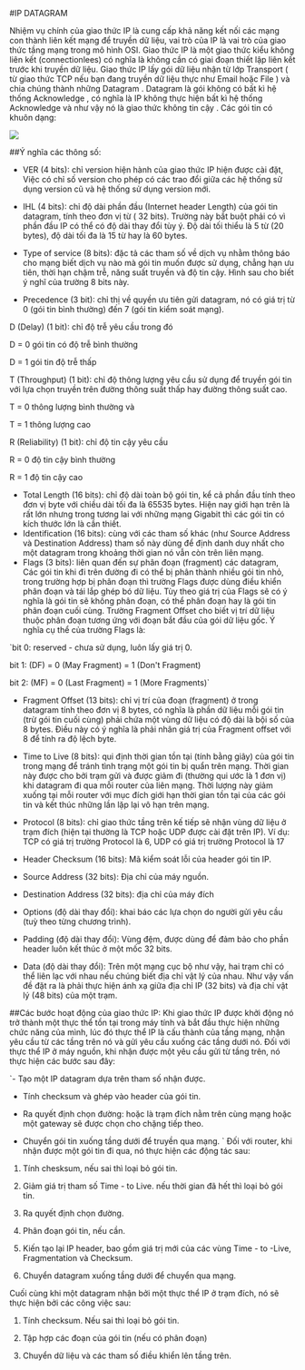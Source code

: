 #IP DATAGRAM

Nhiệm vụ chính của giao thức IP là cung cấp khả năng kết nối các mạng con thành liên kết mạng để truyền dữ liệu, vai trò của IP là vai trò của giao thức tầng mạng trong mô hình OSI. Giao thức IP là một giao thức kiểu không liên kết (connectionlees) có nghĩa là không cần có giai đoạn thiết lập liên kết trước khi truyền dữ liệu.
Giao thức IP lấy gói dữ liệu nhận từ lớp Transport ( từ giao thức TCP nếu bạn đang truyền dữ liệu thực như Email hoặc File ) và chia chúng thành những Datagram . Datagram là gói không có bất kì hệ thống Acknowledge , có nghĩa là IP không thực hiện bất kì hệ thống Acknowledge và như vậy nó là giao thức không tin cậy .
Các gói tin có khuôn dạng:

<img src="http://imgur.com/6zP85Yy">

##Ý nghĩa các thông số:
- VER (4 bits): chỉ version hiện hành của giao thức IP hiện được cài đặt, Việc có chỉ số version cho phép có các trao đổi giữa các hệ thống sử dụng version cũ và hệ thống sử dụng version mới.

- IHL (4 bits): chỉ độ dài phần đầu (Internet header Length) của gói tin datagram, tính theo đơn vị từ ( 32 bits). Trường này bắt buột phải có vì phần đầu IP có thể có độ dài thay đổi tùy ý. Độ dài tối thiểu là 5 từ (20 bytes), độ dài tối đa là 15 từ hay là 60 bytes.

- Type of service (8 bits): đặc tả các tham số về dịch vụ nhằm thông báo cho mạng biết dịch vụ nào mà gói tin muốn được sử dụng, chẳng hạn ưu tiên, thời hạn chậm trễ, năng suất truyền và độ tin cậy. Hình sau cho biết ý nghĩ của trường 8 bits này.
- Precedence (3 bit): chỉ thị về quyền ưu tiên gửi datagram, nó có giá trị từ 0 (gói tin bình thường) đến 7 (gói tin kiểm soát mạng).

D (Delay) (1 bit): chỉ độ trễ yêu cầu trong đó

D = 0 gói tin có độ trễ bình thường

D = 1 gói tin độ trễ thấp

T (Throughput) (1 bit): chỉ độ thông lượng yêu cầu sử dụng để truyền gói tin với lựa chọn truyền trên đường thông suất thấp hay đường thông suất cao.

T = 0 thông lượng bình thường và

T = 1 thông lượng cao

R (Reliability) (1 bit): chỉ độ tin cậy yêu cầu

R = 0 độ tin cậy bình thường

R = 1 độ tin cậy cao

- Total Length (16 bits): chỉ độ dài toàn bộ gói tin, kể cả phần đầu tính theo đơn vị byte với chiều dài tối đa là 65535 bytes. Hiện nay giới hạn trên là rất lớn nhưng trong tương lai với những mạng Gigabit thì các gói tin có kích thước lớn là cần thiết.
- Identification (16 bits): cùng với các tham số khác (như Source Address và Destination Address) tham số này dùng để định danh duy nhất cho một datagram trong khoảng thời gian nó vẫn còn trên liên mạng.
- Flags (3 bits): liên quan đến sự phân đoạn (fragment) các datagram, Các gói tin khi đi trên đường đi có thể bị phân thành nhiều gói tin nhỏ, trong trường hợp bị phân đoạn thì trường Flags được dùng điều khiển phân đoạn và tái lắp ghép bó dữ liệu. Tùy theo giá trị của Flags sẽ có ý nghĩa là gói tin sẽ không phân đoạn, có thể phân đoạn hay là gói tin phân đoạn cuối cùng. Trường Fragment Offset cho biết vị trí dữ liệu thuộc phân đoạn tương ứng với đoạn bắt đầu của gói dữ liệu gốc. Ý nghĩa cụ thể của trường Flags là:

`bit 0: reserved - chưa sử dụng, luôn lấy giá trị 0.

bit 1: (DF) = 0 (May Fragment) = 1 (Don't Fragment)

bit 2: (MF) = 0 (Last Fragment) = 1 (More Fragments)`

- Fragment Offset (13 bits): chỉ vị trí của đoạn (fragment) ở trong datagram tính theo đơn vị 8 bytes, có nghĩa là phần dữ liệu mỗi gói tin (trừ gói tin cuối cùng) phải chứa một vùng dữ liệu có độ dài là bội số của 8 bytes. Điều này có ý nghĩa là phải nhân giá trị của Fragment offset với 8 để tính ra độ lệch byte.

- Time to Live (8 bits): qui định thời gian tồn tại (tính bằng giây) của gói tin trong mạng để tránh tình trạng một gói tin bị quẩn trên mạng. Thời gian này được cho bởi trạm gửi và được giảm đi (thường qui ước là 1 đơn vị) khi datagram đi qua mỗi router của liên mạng. Thời lượng này giảm xuống tại mỗi router với mục đích giới hạn thời gian tồn tại của các gói tin và kết thúc những lần lặp lại vô hạn trên mạng.
- Protocol (8 bits): chỉ giao thức tầng trên kế tiếp sẽ nhận vùng dữ liệu ở trạm đích (hiện tại thường là TCP hoặc UDP được cài đặt trên IP). Ví dụ: TCP có giá trị trường Protocol là 6, UDP có giá trị trường Protocol là 17

- Header Checksum (16 bits): Mã kiểm soát lỗi của header gói tin IP.

- Source Address (32 bits): Địa chỉ của máy nguồn.

- Destination Address (32 bits): địa chỉ của máy đích

- Options (độ dài thay đổi): khai báo các lựa chọn do người gửi yêu cầu (tuỳ theo từng chương trình).

- Padding (độ dài thay đổi): Vùng đệm, được dùng để đảm bảo cho phần header luôn kết thúc ở một mốc 32 bits.

- Data (độ dài thay đổi): Trên một mạng cục bộ như vậy, hai trạm chỉ có thể liên lạc với nhau nếu chúng biết địa chỉ vật lý của nhau. Như vậy vấn đề đặt ra là phải thực hiện ánh xạ giữa địa chỉ IP (32 bits) và địa chỉ vật lý (48 bits) của một trạm.

##Các bước hoạt động của giao thức IP:
Khi giao thức IP được khởi động nó trở thành một thực thể tồn tại trong máy tính và bắt đầu thực hiện những chức năng của mình, lúc đó thực thể IP là cấu thành của tầng mạng, nhận yêu cầu từ các tầng trên nó và gửi yêu cầu xuống các tầng dưới nó.
Đối với thực thể IP ở máy nguồn, khi nhận được một yêu cầu gửi từ tầng trên, nó thực hiện các bước sau đây:

`- Tạo một IP datagram dựa trên tham số nhận được.

- Tính checksum và ghép vào header của gói tin.

- Ra quyết định chọn đường: hoặc là trạm đích nằm trên cùng mạng hoặc một gateway sẽ được chọn cho chặng tiếp theo.

- Chuyển gói tin xuống tầng dưới để truyền qua mạng.
`
Đối với router, khi nhận được một gói tin đi qua, nó thực hiện các động tác sau:

1) Tính chesksum, nếu sai thì loại bỏ gói tin.

2) Giảm giá trị tham số Time - to Live. nếu thời gian đã hết thì loại bỏ gói tin.

3) Ra quyết định chọn đường.

4) Phân đoạn gói tin, nếu cần.

5) Kiến tạo lại IP header, bao gồm giá trị mới của các vùng Time - to -Live, Fragmentation và Checksum.

6) Chuyển datagram xuống tầng dưới để chuyển qua mạng.

Cuối cùng khi một datagram nhận bởi một thực thể IP ở trạm đích, nó sẽ thực hiện bởi các công việc sau:

1) Tính checksum. Nếu sai thì loại bỏ gói tin.

2) Tập hợp các đoạn của gói tin (nếu có phân đoạn)

3) Chuyển dữ liệu và các tham số điều khiển lên tầng trên.